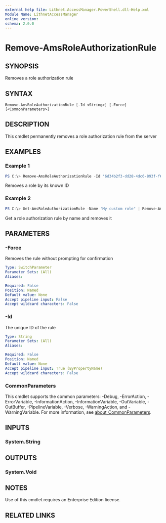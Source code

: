 ```yaml
---
external help file: Lithnet.AccessManager.PowerShell.dll-Help.xml
Module Name: LithnetAccessManager
online version:
schema: 2.0.0
---
```


# Remove-AmsRoleAuthorizationRule

## SYNOPSIS
Removes a role authorization rule

## SYNTAX

```
Remove-AmsRoleAuthorizationRule [-Id <String>] [-Force] [<CommonParameters>]
```

## DESCRIPTION
This cmdlet permanently removes a role authorization rule from the server

## EXAMPLES

### Example 1
```powershell
PS C:\> Remove-AmsRoleAuthorizationRule -Id '6d34b2f3-dd28-4dc6-893f-f64f4d099bd6'
```

Removes a role by its known ID

### Example 2
```powershell
PS C:\> Get-AmsRoleAuthorizationRule -Name "My custom role" | Remove-AmsRoleAuthorizationRule 
```

Get a role authorization rule by name and removes it


## PARAMETERS

### -Force
Removes the rule without prompting for confirmation

```yaml
Type: SwitchParameter
Parameter Sets: (All)
Aliases:

Required: False
Position: Named
Default value: None
Accept pipeline input: False
Accept wildcard characters: False
```

### -Id
The unique ID of the rule

```yaml
Type: String
Parameter Sets: (All)
Aliases:

Required: False
Position: Named
Default value: None
Accept pipeline input: True (ByPropertyName)
Accept wildcard characters: False
```

### CommonParameters
This cmdlet supports the common parameters: -Debug, -ErrorAction, -ErrorVariable, -InformationAction, -InformationVariable, -OutVariable, -OutBuffer, -PipelineVariable, -Verbose, -WarningAction, and -WarningVariable. For more information, see [about_CommonParameters](http://go.microsoft.com/fwlink/?LinkID=113216).

## INPUTS

### System.String

## OUTPUTS

### System.Void

## NOTES
Use of this cmdlet requires an Enterprise Edition license.

## RELATED LINKS
